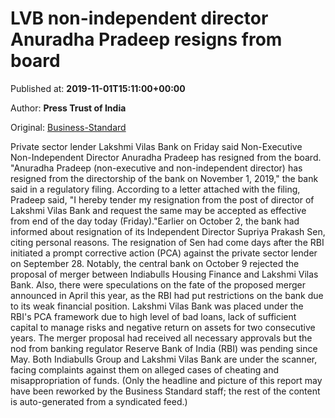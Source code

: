 
# LVB non-independent director Anuradha Pradeep resigns from board

Published at: **2019-11-01T15:11:00+00:00**

Author: **Press Trust of India**

Original: [Business-Standard](https://www.business-standard.com/article/pti-stories/lakshmi-vilas-bank-non-independent-director-resigns-from-board-119110101367_1.html)

Private sector lender Lakshmi Vilas Bank on Friday said Non-Executive Non-Independent Director Anuradha Pradeep has resigned from the board.
"Anuradha Pradeep (non-executive and non-independent director) has resigned from the directorship of the bank on November 1, 2019," the bank said in a regulatory filing.
According to a letter attached with the filing, Pradeep said, "I hereby tender my resignation from the post of director of Lakshmi Vilas Bank and request the same may be accepted as effective from end of the day today (Friday)."Earlier on October 2, the bank had informed about resignation of its Independent Director Supriya Prakash Sen, citing personal reasons.
The resignation of Sen had come days after the RBI initiated a prompt corrective action (PCA) against the private sector lender on September 28. Notably, the central bank on October 9 rejected the proposal of merger between Indiabulls Housing Finance and Lakshmi Vilas Bank.
Also, there were speculations on the fate of the proposed merger announced in April this year, as the RBI had put restrictions on the bank due to its weak financial position.
Lakshmi Vilas Bank was placed under the RBI's PCA framework due to high level of bad loans, lack of sufficient capital to manage risks and negative return on assets for two consecutive years.
The merger proposal had received all necessary approvals but the nod from banking regulator Reserve Bank of India (RBI) was pending since May.
Both Indiabulls Group and Lakshmi Vilas Bank are under the scanner, facing complaints against them on alleged cases of cheating and misappropriation of funds.
(Only the headline and picture of this report may have been reworked by the Business Standard staff; the rest of the content is auto-generated from a syndicated feed.)
